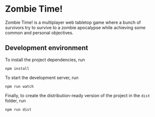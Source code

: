 # Zombie Time!

Zombie Time! is a multiplayer web tabletop game where a bunch of survivors try to survive to a zombie apocalypse while achieving some common and personal objectives.

## Development environment

To install the project dependencies, run

```shell
npm install
```

To start the development server, run

```shell
npm run watch
```

Finally, to create the distribution-ready version of the project in the `dist` folder, run

```shell
npm run dist
```
